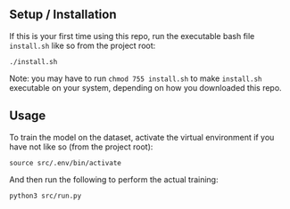 ## Setup / Installation
If this is your first time using this repo, run the executable bash file `install.sh` like so from the project root:
```shell
./install.sh
```
Note: you may have to run `chmod 755 install.sh` to make `install.sh` executable on your system, depending on how you downloaded this repo.

## Usage
To train the model on the dataset, activate the virtual environment if you have not like so (from the project root):
```shell
source src/.env/bin/activate
```
And then run the following to perform the actual training:
```shell
python3 src/run.py
```
